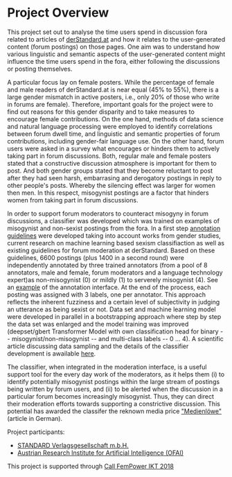 # Project Overview

This project set out to analyse the time users spend in discussion fora related to articles of [derStandard.at](https://derstandard.at/) and how it relates to the user-generated content (forum postings) on those pages. One aim was to understand how various linguistic and semantic aspects of the user-generated content might influence the time users spend in the fora, either following the discussions or posting themselves.

A particular focus lay on female posters. While the percentage of female and male readers of derStandard.at is near equal (45% to 55%), there is a large gender mismatch in active posters, i.e., only 20% of those who write in forums are female). Therefore, important goals for the project were to find out reasons for this gender disparity and to take measures to encourage female contributions. On the one hand, methods of data science and natural language processing were employed to identify correlations between forum dwell time, and linguistic and semantic properties of forum contributions, including gender-fair language use. On the other hand, forum users were asked in a survey what encourages or hinders them to actively taking part in forum discussions. Both, regular male and female posters stated that a constructive discussion atmosphere is important for them to post. And both gender groups stated that they become reluctant to post after they had seen harsh, embarrasing and derogatory postings in reply to other people's posts. Whereby the silencing effect was larger for women then men. In this respect, misogynist postings are a factor that hinders women from taking part in forum discussions.

In order to support forum moderators to counteract misogyny in forum discussions, a classifier was developed which was trained on examples of misogynist and non-sexist postings from the fora. In a first step [annotation guidelines](./annotation_guidelines_v1.pdf) were developed taking into account works from gender studies, current research on machine learning based sexism classifiaction as well as existing guidelines for forum moderation at derStandard. Based on these guidelines, 6600 postings (plus 1400 in a second round) were independently annotated by three trained annotators (from a pool of 8 annotators, male and female, forum moderators and a language technology expert)as non-misogynist (0) or mildly (1) to serverely misogynist (4). See an [example](annotierbeispiel.jpg) of the annotation interface. At the end of the process, each posting was assigned with 3 labels, one per annotator. This approach reflects the inherent fuzziness and a certain level of subjectivity in judging an utterance as being sexist or not. Data set and machine learning model were developed in parallel in a bootstrapping approach where step by step the data set was enlarged and the model training was improved (deepset/gbert Transformer Model with own classification head for binary -- misogynist/non-misogynist --  and multi-class labels -- 0 ... 4). A scientific article discussing data sampling and the details of the classifier development is awailable [here](http://arxiv.org/abs/2211.17163).

The classifier, when integrated in the moderation interface, is a useful support tool for the every day work of the moderators, as it helps them (i) to identify potentially misogynist postings within the large stream of postings being written by forum users, and (ii) to be alerted when the discussion in a particular forum becomes increasingly misogynist. Thus, they can direct their moderation efforts towards supporting a constrictive discussion. This potential has awarded the classifer the reknown media price ["Medienlöwe"](https://www.derstandard.at/story/2000140665151/goldene-medienloewin-an-lou-lorenz-dittlbacher-medienloewe-an-sexismus-classifier) (article in German).


Project participants:
* [STANDARD Verlagsgesellschaft m.b.H.](https://derstandard.at/)
* [Austrian Research Institute for Artificial Intelligence (OFAI)](http://ofai.at/)

This project is supported through [Call FemPower IKT 2018](https://www.austrianstartups.com/event/call-fempower-ikt-2018/)
